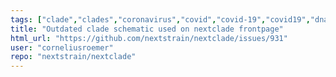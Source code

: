 ```yaml
---
tags: ["clade","clades","coronavirus","covid","covid-19","covid19","dna","influenza","ncov","needs-triage","neherlab","next-generation-sequencing","nextstrain","research","rna","sars-cov-2","science","sequences","sequencing","strain","tbug","virus"]
title: "Outdated clade schematic used on nextclade frontpage"
html_url: "https://github.com/nextstrain/nextclade/issues/931"
user: "corneliusroemer"
repo: "nextstrain/nextclade"
---
```



